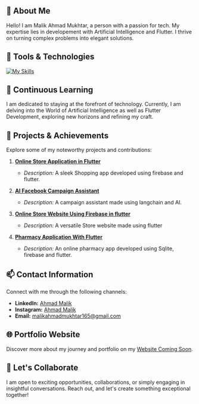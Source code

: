 ## 🌟 About Me

Hello! I am Malik Ahmad Mukhtar, a person with a passion for tech. My expertise lies in developement with Artificial Intelligence and Flutter. I thrive on turning complex problems into elegant solutions.

## 🚀 Tools & Technologies

[![My Skills](https://skillicons.dev/icons?i=flutter,dart,kotlin,sqlite,firebase,androidstudio,vscode,github,mysql,python,django,pycharm&perline=4)](https://github.com/malikahmadmukhtar)

## 🌱 Continuous Learning

I am dedicated to staying at the forefront of technology. Currently, I am delving into the World of Artificial Intelligence as well as Flutter Development, exploring new horizons and refining my craft.

## 🔧 Projects & Achievements

Explore some of my noteworthy projects and contributions:

1. **[Online Store Application in Flutter](https://github.com/malikahmadmukhtar/Online-Store-App-using-flutter-Firebase)**
   - *Description:* A sleek Shopping app developed using firebase and flutter.
     
2. **[AI Facebook Campaign Assistant](https://github.com/malikahmadmukhtar/Campaign-Assistant-FastApi)**
   - *Description:* A campaign assistant made using langchain and AI.

3. **[Online Store Website Using Firebase in flutter](https://github.com/malikahmadmukhtar/Online-store-website-using-firebase-in-flutter)**
   - *Description:* A versatile Store website made using flutter
   
4. **[Pharmacy Application With Flutter](https://github.com/malikahmadmukhtar/Flutter-pharmacy-app-using-firebase-and-sqlite)**
   - *Description:* An online pharmacy app developed using Sqlite, firebase and flutter.
   


## 📫 Contact Information

Connect with me through the following channels:

- **LinkedIn:** [Ahmad Malik](https://www.linkedin.com/in/malik-ahmad-mukhtar/)
- **Instagram:** [Ahmad Malik](instagram.com/ya_its_ahmad)
- **Email:** [malikahmadmukhtar165@gmail.com](mailto:malikahmadmukhtar165@gmail.com)

## 🌐 Portfolio Website

Discover more about my journey and portfolio on my [Website Coming Soon](https://github.com/malikahmadmukhtar/).

## 🤝 Let's Collaborate

I am open to exciting opportunities, collaborations, or simply engaging in insightful conversations. Reach out, and let's create something exceptional together!

